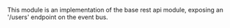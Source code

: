 This module is an implementation of the base rest api module, exposing an '/users' endpoint on the event bus.